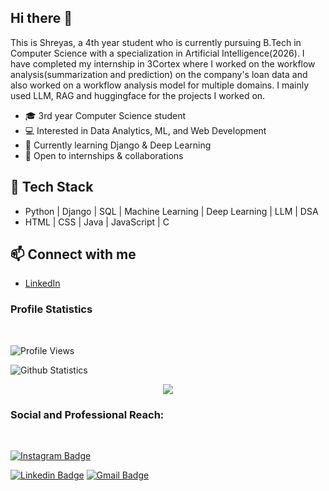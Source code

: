 ## Hi there 👋

This is Shreyas, a 4th year student who is currently pursuing B.Tech in Computer Science with a specialization in Artificial Intelligence(2026). I have completed my internship in 3Cortex where I worked on the workflow analysis(summarization and prediction) on the company's loan data and also worked on a workflow analysis model for multiple domains. I mainly used LLM, RAG and huggingface for the projects I worked on.

- 🎓 3rd year Computer Science student
- 💻 Interested in Data Analytics, ML, and Web Development
- 🌱 Currently learning Django & Deep Learning
- 🚀 Open to internships & collaborations

## 🔧 Tech Stack
- Python | Django | SQL | Machine Learning | Deep Learning | LLM | DSA 
- HTML | CSS | Java | JavaScript | C

 ## 📫 Connect with me
- [LinkedIn](https://www.linkedin.com/in/shreyas-shankar-526aaa268/)

### Profile Statistics
</br>

![Profile Views](https://komarev.com/ghpvc/?username=your-github-shreyas1374)

![Github Statistics](https://github-readme-stats-drab-delta.vercel.app/api?username=shreyas1374&count_private=true&show_icons=true&include_all_commits=true&theme=radical)

<p align="center">
  <img src="https://leetcard.jacoblin.cool/Legend_1374?theme=dark&ext=activity"/>
</p>

### Social and Professional Reach:
</br>

[![Instagram Badge](https://img.shields.io/badge/-shreyas__shankar-green?style=plastic&logo=instagram&logoColor=white&link=https://www.instagram.com/shreyas__shankar/?hl=en)](https://www.instagram.com/shreyas__shankar/?hl=en)

[![Linkedin Badge](https://img.shields.io/badge/-Shreyas%20Shankar-blue?style=plastic&logo=Linkedin&logoColor=white)](https://www.linkedin.com/in/shreyas-shankar-526aaa268/)
[![Gmail Badge](https://img.shields.io/badge/-shrey1374@gmail.com-c14438?style=plastic&logo=Gmail&logoColor=white&link=mailto:shrey1374@gmail.com)](mailto:shrey1374@gmail.com)


